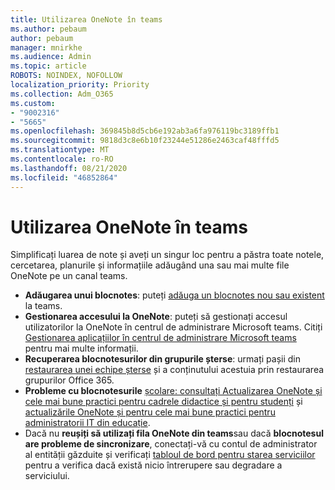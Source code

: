 ```yaml
---
title: Utilizarea OneNote în teams
ms.author: pebaum
author: pebaum
manager: mnirkhe
ms.audience: Admin
ms.topic: article
ROBOTS: NOINDEX, NOFOLLOW
localization_priority: Priority
ms.collection: Adm_O365
ms.custom:
- "9002316"
- "5665"
ms.openlocfilehash: 369845b8d5cb6e192ab3a6fa976119bc3189ffb1
ms.sourcegitcommit: 9818d3c8e6b10f23244e51286e2463caf48fffd5
ms.translationtype: MT
ms.contentlocale: ro-RO
ms.lasthandoff: 08/21/2020
ms.locfileid: "46852864"
---
```

# <a name="using-onenote-in-teams"></a>Utilizarea OneNote în teams

Simplificați luarea de note și aveți un singur loc pentru a păstra toate notele, cercetarea, planurile și informațiile adăugând una sau mai multe file OneNote pe un canal teams.

- **Adăugarea unui blocnotes**: puteți [adăuga un blocnotes nou sau existent](https://support.microsoft.com/office/add-a-onenote-notebook-to-teams-0ec78cc3-ba3b-4279-a88e-aa40af9865c2) la teams.
- **Gestionarea accesului la OneNote**: puteți să gestionați accesul utilizatorilor la OneNote în centrul de administrare Microsoft teams. Citiți [Gestionarea aplicațiilor în centrul de administrare Microsoft teams](https://docs.microsoft.com/MicrosoftTeams/manage-apps) pentru mai multe informații.
- **Recuperarea blocnotesurilor din grupurile șterse**: urmați pașii din [restaurarea unei echipe șterse](https://docs.microsoft.com/microsoftteams/archive-or-delete-a-team#restore-a-deleted-team) și a conținutului acestuia prin restaurarea grupurilor Office 365.
- **Probleme cu blocnotesurile** [școlare: consultați Actualizarea OneNote și cele mai bune practici pentru cadrele didactice și pentru studenți](https://support.office.com/article/onenote-update-and-best-practices-for-educators-and-students-dde775f0-8b06-4263-8b54-1e9ddc3dd146) și [actualizările OneNote și pentru cele mai bune practici pentru administratorii IT din educație](https://support.office.com/article/onenote-update-and-best-practices-for-it-admins-in-education-9d78f2b2-5e25-4288-b597-b4ba463c7b46).
- Dacă nu **reușiți să utilizați fila OneNote din teams**sau dacă **blocnotesul are probleme de sincronizare**, conectați-vă cu contul de administrator al entității găzduite și verificați [tabloul de bord pentru starea serviciilor](https://docs.microsoft.com/office365/enterprise/view-service-health) pentru a verifica dacă există nicio întrerupere sau degradare a serviciului.
